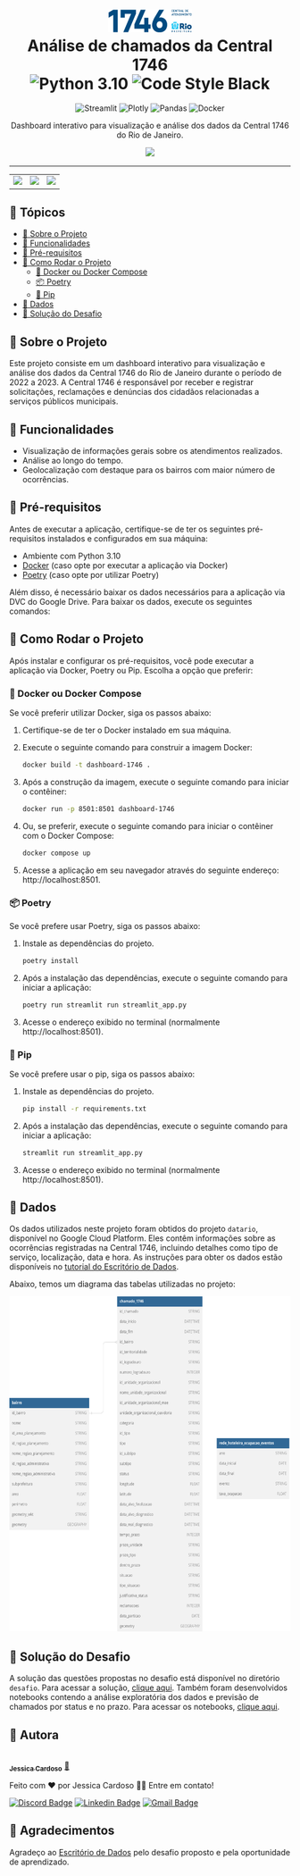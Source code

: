 
<h1 align="center">
    <a href="https://www.1746.rio/hc/pt-br" target="_blank"><img src="static/logo-1746.png" alt="Central 1746" width="150"></a>
    </br>Análise de chamados da Central 1746
</br>
<img src="https://img.shields.io/badge/3.10-%233776AB?style=flat-square&logo=python&logoColor=white&label=Python" alt="Python 3.10">
<img src="https://img.shields.io/badge/black-%23000000?style=flat-square&label=code%20style&link=https%3A%2F%2Fgithub.com%2Fpsf%2Fblack" alt="Code Style Black">
</h1>

<div align="center">

<img src="https://img.shields.io/badge/-Streamlit-FF4B4B?style=flat-square&logo=streamlit&logoColor=white" alt="Streamlit">
<img src="https://img.shields.io/badge/-Plotly-3F4F75?style=flat-square&logo=plotly&logoColor=white" alt="Plotly">
<img src="https://img.shields.io/badge/-Pandas-150458?style=flat-square&logo=pandas&logoColor=white" alt="Pandas">
<img src="https://img.shields.io/badge/-Docker-2496ED?style=flat-square&logo=docker&logoColor=white" alt="Docker">

<p>Dashboard interativo para visualização e análise dos dados da Central 1746 do Rio de Janeiro.</p>
<img src="https://i.imgur.com/UJlInkz.gif"/>
<hr/>
<table border=0 cellspacing=0 celspadding=0>
  <tr>
    <td><img src="https://imgur.com/iqO8VhW.jpg" width="240px"/></td>
    <td><img src="https://imgur.com/3vHlKLr.jpg" width="240px"/></td>
    <td><img src="https://imgur.com/k3DQQQg.jpg" width="240px"/></td>

  </tr>
</table>
</div>

## :pushpin: Tópicos

- [📃 Sobre o Projeto](#page_with_curl-sobre-o-projeto)
- [🎉 Funcionalidades](#tada-funcionalidades)
- [🔧 Pré-requisitos](#wrench-pré-requisitos)
- [🚀 Como Rodar o Projeto](#rocket-como-rodar-o-projeto)
    - [🐳 Docker ou Docker Compose](#whale-docker-ou-docker-compose)
    - [📦 Poetry](#package-poetry)
    - [🐍 Pip](#snake-pip)
- [💾 Dados](#floppy_disk-dados)
- [👀 Solução do Desafio](#eyes-solução-do-desafio)

## :page_with_curl: Sobre o Projeto

Este projeto consiste em um dashboard interativo para visualização e análise dos dados da Central 1746 do Rio de Janeiro durante o período de 2022 a 2023. A Central 1746 é responsável por receber e registrar solicitações, reclamações e denúncias dos cidadãos relacionadas a serviços públicos municipais.


## :tada: Funcionalidades

- Visualização de informações gerais sobre os atendimentos realizados.
- Análise ao longo do tempo.
- Geolocalização com destaque para os bairros com maior número de ocorrências.

## :wrench: Pré-requisitos

Antes de executar a aplicação, certifique-se de ter os seguintes pré-requisitos instalados e configurados em sua máquina:

- Ambiente com Python 3.10
- [Docker](https://docs.docker.com/manuals/) (caso opte por executar a aplicação via Docker)
- [Poetry](https://python-poetry.org/docs/#installation) (caso opte por utilizar Poetry)


Além disso, é necessário baixar os dados necessários para a aplicação via DVC do Google Drive. Para baixar os dados, execute os seguintes comandos:

## :rocket: Como Rodar o Projeto

Após instalar e configurar os pré-requisitos, você pode executar a aplicação via Docker, Poetry ou Pip. Escolha a opção que preferir:

### :whale: Docker ou Docker Compose

Se você preferir utilizar Docker, siga os passos abaixo:

1. Certifique-se de ter o Docker instalado em sua máquina.

2. Execute o seguinte comando para construir a imagem Docker:
    ```bash
    docker build -t dashboard-1746 .
    ```
3. Após a construção da imagem, execute o seguinte comando para iniciar o contêiner:
    ```bash
    docker run -p 8501:8501 dashboard-1746
    ```
4. Ou, se preferir, execute o seguinte comando para iniciar o contêiner com o Docker Compose:
    ```bash
    docker compose up
    ```
5. Acesse a aplicação em seu navegador através do seguinte endereço:
http://localhost:8501.

### :package: Poetry

Se você prefere usar Poetry, siga os passos abaixo:

1. Instale as dependências do projeto.
    ```bash
    poetry install
    ```
2. Após a instalação das dependências, execute o seguinte comando para iniciar a aplicação:
    ```bash
    poetry run streamlit run streamlit_app.py
    ```
3. Acesse o endereço exibido no terminal (normalmente http://localhost:8501).

### :snake: Pip

Se você prefere usar o pip, siga os passos abaixo:

1. Instale as dependências do projeto.
    ```bash
    pip install -r requirements.txt
    ```

2. Após a instalação das dependências, execute o seguinte comando para iniciar a aplicação:
    ```bash
    streamlit run streamlit_app.py
    ```
3. Acesse o endereço exibido no terminal (normalmente http://localhost:8501).

## :floppy_disk: Dados

Os dados utilizados neste projeto foram obtidos do projeto `datario`, disponível no Google Cloud Platform. Eles contêm informações sobre as ocorrências registradas na Central 1746, incluindo detalhes como tipo de serviço, localização, data e hora. As instruções para obter os dados estão disponíveis no [tutorial do Escritório de Dados](https://docs.dados.rio/tutoriais/como-acessar-dados/).

Abaixo, temos um diagrama das tabelas utilizadas no projeto:

<div align="center">
    <img src="dicionario-dados/tabelas-desafio.svg" height="600" alt="Tabelas do Desafio">
</div>

## 	:eyes: Solução do Desafio

A solução das questões propostas no desafio está disponível no diretório `desafio`. Para acessar a solução, [clique aqui](desafio/README.md). Também foram desenvolvidos notebooks contendo a análise exploratória dos dados e previsão de chamados por status e no prazo. Para acessar os notebooks, [clique aqui](notebooks/README.md).

## :speech_balloon: Autora

<a href="https://dev.to/jessicacardoso">
 <img style="border-radius: 50%;" src="https://avatars.githubusercontent.com/u/81103105?v=4" width="100px;" alt=""/>
 <br />
 <sub><b>Jessica Cardoso</b></sub></a> <a href="https://dev.to/jessicacardoso" title="Dev.to">🚀</a>


Feito com ❤️ por Jessica Cardoso 👋🏽 Entre em contato!

[![Discord Badge](https://img.shields.io/badge/-jessica-5865F2?style=flat-square&logo=Discord&logoColor=white&link=https://discord.com/users/601214907400060937)](https://discord.com/users/601214907400060937)
[![Linkedin Badge](https://img.shields.io/badge/-Jessica-blue?style=flat-square&logo=Linkedin&logoColor=white&link=https://www.linkedin.com/in/acissej/)](https://www.linkedin.com/in/acissej//)
[![Gmail Badge](https://img.shields.io/badge/-jcardoso@inf.puc--rio.br-c14438?style=flat-square&logo=Gmail&logoColor=white&link=mailto:jcardoso@inf.puc-rio.br)](mailto:jcardoso@inf.puc-rio.br)


## :wave: Agradecimentos

Agradeço ao [Escritório de Dados](https://www.dados.rio/) pelo desafio proposto e pela oportunidade de aprendizado.

